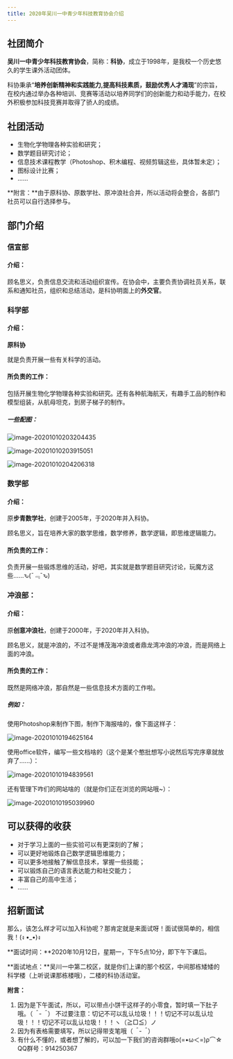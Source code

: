 ```yaml
---
title: 2020年吴川一中青少年科技教育协会介绍
---
```


## 社团简介

**吴川一中青少年科技教育协会**，简称：**科协**，成立于1998年，是我校一个历史悠久的学生课外活动团体。

科协秉承“**培养创新精神和实践能力,提高科技素质，鼓励优秀人才涌现**”的宗旨，在校内通过举办各种培训、竞赛等活动以培养同学们的创新能力和动手能力，在校外积极参加科技竞赛并取得了骄人的成绩。

## 社团活动

- 生物化学物理各种实验和研究；
- 数学题目研究讨论；
- 信息技术课程教学（Photoshop、积木编程、视频剪辑这些，具体暂未定）；
- 图标设计比赛；
- ......

**附言：**由于原科协、原数学社、原冲浪社合并，所以活动将会整合，各部门社员可以自行选择参与。

## 部门介绍

### 信宣部

#### 介绍：

顾名思义，负责信息交流和活动组织宣传。在协会中，主要负责协调社员关系，联系和通知社员，组织和总结活动，是科协明面上的**外交官**。

### 科学部

#### 介绍：

**原科协**

就是负责开展一些有关科学的活动。

#### 所负责的工作：

包括开展生物化学物理各种实验和研究。还有各种航海航天，有趣手工品的制作和模型组装，从航母坦克，到房子梯子的制作。

##### 一些配图：

![image-20201010203204435](/assets/img/Introduction-to-Science-and-Technology-Association/image-20201010203204435.png)

![image-20201010203915051](/assets/img/Introduction-to-Science-and-Technology-Association/image-20201010203915051.png)

![image-20201010204206318](/assets/img/Introduction-to-Science-and-Technology-Association/image-20201010204206318.png)

### 数学部

#### 介绍：

原**步青数学社**，创建于2005年，于2020年并入科协。

顾名思义，旨在培养大家的数学思维，数学修养，数学逻辑，即思维逻辑能力。

#### 所负责的工作：

负责开展一些锻炼思维的活动，好吧，其实就是数学题目研究讨论，玩魔方这些......ԅ(¯﹃¯ԅ)

### 冲浪部：

#### 介绍：

原**创意冲浪社**，创建于2000年，于2020年并入科协。

顾名思义，就是冲浪的，不过不是博茂海冲浪或者鼎龙湾冲浪的冲浪，而是网络上面的冲浪。

#### 所负责的工作：

既然是网络冲浪，那自然是一些信息技术方面的工作啦。

##### 例如：

使用Photoshop来制作下图，制作下海报啥的，像下面这样子：

![image-20201010194625164](/assets/img/Introduction-to-Science-and-Technology-Association/image-20201010194625164.png)

使用office软件，编写一些文档啥的（这个是某个憨批想写小说然后写完序章就放弃了......）：

![image-20201010194839561](/assets/img/Introduction-to-Science-and-Technology-Association/image-20201010194839561.png)

还有管理下咋们的网站啥的（就是你们正在浏览的网站哦~）：

![image-20201010195039960](/assets/img/Introduction-to-Science-and-Technology-Association/image-20201010195039960.png)

## 可以获得的收获

- 对于学习上面的一些实验可以有更深刻的了解；
- 可以更好地锻炼自己数学逻辑思维能力；
- 可以更多地接触了解信息技术，掌握一些技能；
- 可以锻炼自己的语言表达能力和社交能力；
- 丰富自己的高中生活；
- ......

## 招新面试

那么，该怎么样才可以加入科协呢？那肯定就是来面试呀！面试很简单的，相信我！(ง •_•)ง

**面试时间：**2020年10月12日，星期一，下午5点10分，即下午下课后。

**面试地点：**吴川一中第二校区，就是你们上课的那个校区，中间那栋矮矮的科学楼（上听说课那栋楼哦），二楼的科协活动室。

**附言：**

1. 因为是下午面试，所以，可以带点小饼干这样子的小零食，暂时填一下肚子哦。（*＾-＾*）
   不过要注意：切记不可以乱认垃圾！！！切记不可以乱认垃圾！！！切记不可以乱认垃圾！！！ヽ（≧□≦）ノ
2. 因为有表格需要填写，所以记得带支笔哦（*＾-＾*）
3. 有什么不懂的，或者想了解的，可以加一下我们的咨询群哦ο(=•ω＜=)ρ⌒☆
   QQ群号：914250367

